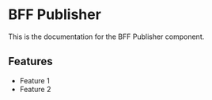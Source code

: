 # BFF Publisher

This is the documentation for the BFF Publisher component.

## Features

- Feature 1
- Feature 2
